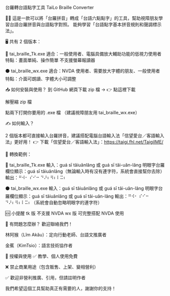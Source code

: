 台羅轉台語點字工具
TaiLo Braille Converter

🧑‍🎓 這是一款可以將「台羅拼音」轉成「台語六點點字」的工具，幫助視障朋友學習台語台羅拼音與台語點字對照。
能夠學習「台語點字基本拼音規則和聲調標示法」。

🖥️ 共有 2 個版本：

🔵 tai_braille_Tk.exe
適合：一般使用者、電腦具備放大輔助功能的低視力使用者
特點：畫面單純、操作簡單
不支援螢幕報讀器

⚫ tai_braille_wx.exe
適合：NVDA 使用者、需要放大字體的朋友、一般使用者
特點：介面可朗讀、字體大小可調整

📥 如何安裝與使用？
到 GitHub 網頁下載 zip 檔 → 👉 點這裡下載

解壓縮 zip 檔

點兩下打開你要用的 .exe 檔
（建議視障朋友用 tai_braille_wx.exe）

✍️ 如何輸入？

2 個版本都可直接輸入台羅拼音，建議搭配電腦台語輸入法「信望愛台／客語輸入法」更好用！
👉 下載「信望愛台／客語輸入法」：https://taigi.fhl.net/TaigiIME/

🔡 轉換範例：

🔵 tai_braille_Tk.exe
輸入：guá sī tâiuânlâng 或 guá sī tâi-uân-lâng
明眼字台羅欄位顯示：guá sī tâiuânlâng（無論輸入時有沒有連字符，系統會直接幫你去除）
輸出：⠛⠺⠂ ⠎⠊⠒ ⠙⠜⠆⠻⠆⠇⠭⠆

⚫ tai_braille_wx.exe
輸入：guá sī tâiuânlâng 或 guá sī tâi-uân-lâng
明眼字台羅欄位顯示：guá sī tâiuânlâng 或 guá sī tâi-uân-lâng
輸出：⠛⠺⠂ ⠎⠊⠒ ⠙⠜⠆⠻⠆⠇⠭⠆（系統會自動忽略明眼字的連字符）

🆘 小提醒
tk 版 不支援 NVDA
wx 版 可完整搭配 NVDA 使用

🙋 有問題怎麼辦？
歡迎聯絡我們！

林阿猴（Lîm Akâu）：定向行動老師、台語文推廣者

金蕉（KimTsio）：語言技術協作者

📜 授權與使用
✅ 教學、個人使用免費

❌ 禁止商業用途（包含販售、上架、變相營利）

✅ 歡迎非營利推廣、引用，但請註明作者

我們希望這個工具幫助真正有需要的人，謝謝你的支持！